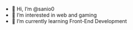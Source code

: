 - 👋 Hi, I’m @sanio0
- 👀 I’m interested in web and gaming
- 🌱 I’m currently learning Front-End Development

<!---
sanio0/sanio0 is a ✨ special ✨ repository because its `README.md` (this file) appears on your GitHub profile.
You can click the Preview link to take a look at your changes.
--->
